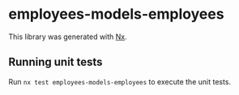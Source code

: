 # employees-models-employees

This library was generated with [Nx](https://nx.dev).

## Running unit tests

Run `nx test employees-models-employees` to execute the unit tests.
